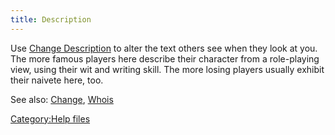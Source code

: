 ```yaml
---
title: Description
---
```


Use [Change Description](Change_Description "wikilink") to alter the
text others see when they look at you. The more famous players here
describe their character from a role-playing view, using their wit and
writing skill. The more losing players usually exhibit their naivete
here, too.

See also: [Change](Change "wikilink"), [Whois](Whois "wikilink")

[Category:Help files](Category:Help_files "wikilink")